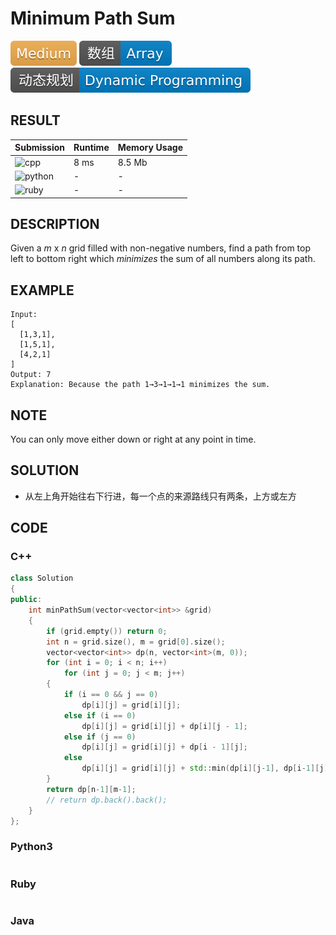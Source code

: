 # Minimum Path Sum

![Medium](../../materials/-Medium-f0ad4e.svg) ![Array](../../materials/数组-Array-007ec6.svg) ![Dynamic_Programming](../../materials/动态规划-Dynamic_Programming-007ec6.svg)
## RESULT

| Submission                                                        | Runtime | Memory Usage |
| ----------------------------------------------------------------- | ------- | ------------ |
| ![cpp](https://img.shields.io/badge/leetcode064-cpp-f34b7d.svg)   | 8 ms    | 8.5 Mb       |
| ![python](https://img.shields.io/badge/leetcode064-py-3572A5.svg) | -       | -            |
| ![ruby](https://img.shields.io/badge/leetcode064-rb-701516.svg)   | -       | -            |

## DESCRIPTION

Given a *m* x *n* grid filled with non-negative numbers, find a path from top left to bottom right which *minimizes* the sum of all numbers along its path.

## EXAMPLE

```plain
Input:
[
  [1,3,1],
  [1,5,1],
  [4,2,1]
]
Output: 7
Explanation: Because the path 1→3→1→1→1 minimizes the sum.
```

## NOTE

You can only move either down or right at any point in time.

## SOLUTION

* 从左上角开始往右下行进，每一个点的来源路线只有两条，上方或左方

## CODE

### C++

```cpp
class Solution
{
public:
    int minPathSum(vector<vector<int>> &grid)
    {
        if (grid.empty()) return 0;
        int n = grid.size(), m = grid[0].size();
        vector<vector<int>> dp(n, vector<int>(m, 0));
        for (int i = 0; i < n; i++)
            for (int j = 0; j < m; j++)
        {
            if (i == 0 && j == 0)
                dp[i][j] = grid[i][j];
            else if (i == 0)
                dp[i][j] = grid[i][j] + dp[i][j - 1];
            else if (j == 0)
                dp[i][j] = grid[i][j] + dp[i - 1][j];
            else
                dp[i][j] = grid[i][j] + std::min(dp[i][j-1], dp[i-1][j]);
        }
        return dp[n-1][m-1];
        // return dp.back().back();
    }
};
```

### Python3

```python
```

### Ruby

```ruby
```

### Java

```java
```
